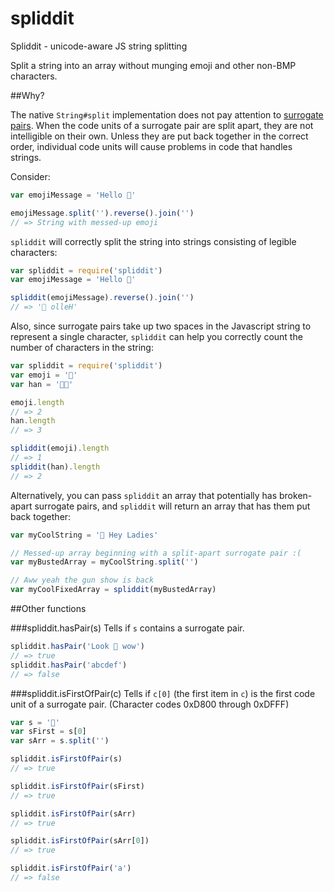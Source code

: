 spliddit
========

Spliddit - unicode-aware JS string splitting

Split a string into an array without munging emoji and other non-BMP characters.

##Why?

The native `String#split` implementation does not pay attention to [surrogate pairs](http://en.wikipedia.org/wiki/UTF-16). When the code units of a surrogate pair are split apart, they are not intelligible on their own. Unless they are put back together in the correct order, individual code units will cause problems in code that handles strings.

Consider:

```javascript
var emojiMessage = 'Hello 😤'

emojiMessage.split('').reverse().join('')
// => String with messed-up emoji
```

`spliddit` will correctly split the string into strings consisting of legible characters:

```javascript
var spliddit = require('spliddit')
var emojiMessage = 'Hello 😤'

spliddit(emojiMessage).reverse().join('')
// => '😤 olleH'
```

Also, since surrogate pairs take up two spaces in the Javascript string to represent a single character, `spliddit` can help you correctly count the number of characters in the string:

```javascript
var spliddit = require('spliddit')
var emoji = '🍔'
var han = '𠬠典'

emoji.length
// => 2
han.length
// => 3

spliddit(emoji).length
// => 1
spliddit(han).length
// => 2
```

Alternatively, you can pass `spliddit` an array that potentially has broken-apart surrogate pairs, and `spliddit` will return an array that has them put back together: 

```javascript
var myCoolString = '💪 Hey Ladies'

// Messed-up array beginning with a split-apart surrogate pair :(
var myBustedArray = myCoolString.split('')

// Aww yeah the gun show is back
var myCoolFixedArray = spliddit(myBustedArray)
```

##Other functions

###spliddit.hasPair(s)
Tells if `s` contains a surrogate pair.

```javascript
spliddit.hasPair('Look 👀 wow')
// => true
spliddit.hasPair('abcdef')
// => false
```

###spliddit.isFirstOfPair(c)
Tells if `c[0]` (the first item in `c`) is the first code unit of a surrogate pair. (Character codes 0xD800 through 0xDFFF)

```javascript
var s = '👴'
var sFirst = s[0]
var sArr = s.split('')

spliddit.isFirstOfPair(s)
// => true

spliddit.isFirstOfPair(sFirst)
// => true

spliddit.isFirstOfPair(sArr)
// => true

spliddit.isFirstOfPair(sArr[0])
// => true

spliddit.isFirstOfPair('a')
// => false
```
